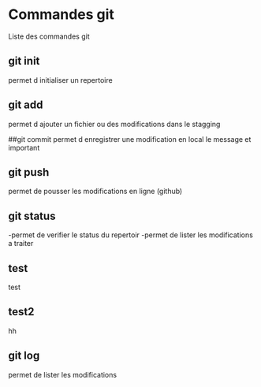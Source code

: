 # Commandes git
Liste des commandes git

## git init
permet d initialiser un repertoire


## git add 
permet d ajouter un fichier ou des modifications dans le stagging

##git commit
permet d enregistrer une modification en local
le message et important

## git push
permet de pousser les modifications en ligne (github)

## git status 
-permet de verifier le status du repertoir
-permet de lister les modifications a traiter
## test
test
## test2
hh

## git log
permet de lister les modifications

